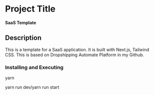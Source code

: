 # Project Title

#### SaaS Template

## Description
This is a template for a SaaS application. It is built with Next.js, Tailwind CSS.
This is based on Dropshipping Automate Platform in my Github.

### Installing and Executing

yarn

yarn run dev/yarn run start
